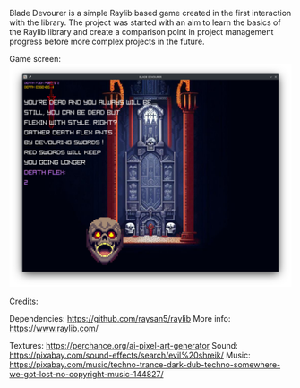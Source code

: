 Blade Devourer is a simple Raylib based game created in the first interaction with the library. 
The project was started with an aim to learn the basics of the Raylib library and create a comparison point in project management progress before more complex projects in the future.

Game screen:
![Game screen](./GameOverScreen.png)

Credits:

Dependencies:
https://github.com/raysan5/raylib
More info:
https://www.raylib.com/

Textures:
https://perchance.org/ai-pixel-art-generator
Sound:
https://pixabay.com/sound-effects/search/evil%20shreik/ 
Music:
https://pixabay.com/music/techno-trance-dark-dub-techno-somewhere-we-got-lost-no-copyright-music-144827/


